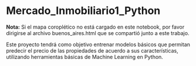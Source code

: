 # Mercado_Inmobiliario1_Python

**Nota:** Si el mapa coroplético no está cargado en este notebook, por favor dirigirse al archivo buenos_aires.html que se compartió junto a este trabajo.

Este proyecto tendrá como objetivo entrenar modelos básicos que permitan predecir el precio de las propiedades de acuerdo a sus características, utilizando herramientas básicas de Machine Learning en Python.
